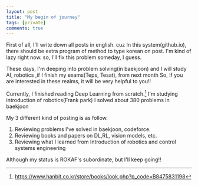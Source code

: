 ```yaml
---
layout: post
title: "My begin of journey"
tags: [private]
comments: true
---
```


First of all, I'll write down all posts in english. cuz In this system(github.io), there should be extra program of method to type korean on post.
I'm kind of lazy right now. so, I'll fix this problem someday, I guess.

These days, I'm deeping into problem solving(in baekjoon) and I will study AI, robotics ,if I finish my exams(Teps, Tesat), from next month 
So, If you are interested in these realms, it will be very helpful to you!!

Currently, I finished reading Deep Learning from scratch.[^1] 
           I'm studying introduction of robotics(Frank park)
           I solved about 380 problems in baekjoon

My 3 different kind of posting is as follow.
1. Reviewing problems I've solved in baekjoon, codeforce.
2. Reviewing books and papers on DL,RL, vision models, etc. 
3. Reviewing what I learned from Introduction of robotics and control systems engineering

Although my status is ROKAF's subordinate, but I'll keep going!!       

[^1]: <https://www.hanbit.co.kr/store/books/look.php?p_code=B8475831198>



